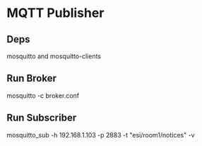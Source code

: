# MQTT Publisher

Deps
----
mosquitto and mosquitto-clients


Run Broker
----
mosquitto -c broker.conf


Run Subscriber
----
mosquitto_sub -h 192.168.1.103 -p 2883 -t "esi/room1/notices" -v

